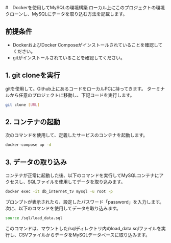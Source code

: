 #　Dockerを使用してMySQLの環境構築
ローカル上にこのプロジェクトの環境クローンし、MySQLにデータを取り込む方法を記載します。

## 前提条件
- DockerおよびDocker Composeがインストールされていることを確認してください。
- gitがインストールされていることを確認してください。

## 1. git cloneを実行
gitを使用して。Github上にあるコードをローカルPCに持ってきます。
ターミナルから任意のプロジェクトに移動し、下記コードを実行します。
```bash
git clone [URL]
```

## 2. コンテナの起動
次のコマンドを使用して、定義したサービスのコンテナを起動します。
```bash
docker-compose up -d
```

## 3. データの取り込み
コンテナが正常に起動した後、以下のコマンドを実行してMySQLコンテナにアクセスし、SQLファイルを使用してデータを取り込みます。
```bash
docker exec -it db_internet_tv mysql -u root -p
```
プロンプトが表示されたら、設定したパスワード「password」を入力します。次に、以下のコマンドを使用してデータを取り込みます。
```bash
source /sql/load_data.sql
```
このコマンドは、マウントした/sqlディレクトリ内のload_data.sqlファイルを実行し、CSVファイルからデータをMySQLデータベースに取り込みます。

